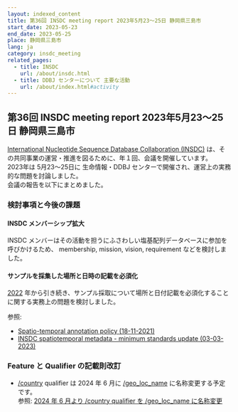 ```yaml
---
layout: indexed_content
title: 第36回 INSDC meeting report 2023年5月23～25日 静岡県三島市
start_date: 2023-05-23
end_date: 2023-05-25
place: 静岡県三島市
lang: ja
category: insdc_meeting
related_pages:
  - title: INSDC
    url: /about/insdc.html
  - title: DDBJ センターについて 主要な活動
    url: /about/index.html#activity
---
```


## 第36回 INSDC meeting report 2023年5月23～25日 静岡県三島市

[International Nucleotide Sequence Database Collaboration (INSDC)](/about/insdc.html )
は、その共同事業の運営・推進を図るために、年１回、会議を開催しています。    
2023年は 5月23～25日に 生命情報・DDBJ センターで開催され、運営上の実務的な問題を討論しました。    
会議の報告を以下にまとめました。

### 検討事項と今後の課題

#### INSDC メンバーシップ拡大

INSDC メンバーはその活動を担うにふさわしい塩基配列データベースに参加を呼びかけるため、
membership, mission, vision, requirement などを検討しました。    


#### サンプルを採集した場所と日時の記載を必須化

[2022](/activities/insdc_meeting/2022.html ) 年から引き続き、サンプル採取について場所と日付記載を必須化することに関する実務上の問題を検討しました。     

参照:    
- [Spatio-temporal annotation policy (18-11-2021)](https://www.insdc.org/news/spatio-temporal-annotation-policy-18-11-2021/ )
- [INSDC spatiotemporal metadata - minimum standards update (03-03-2023)](https://www.insdc.org/news/insdc-spatiotemporal-metadata-minimum-standards-update-03-03-2023/ )


### Feature と Qualifier の記載則改訂  <a name="2023-ft"></a>

-  [/country](/ddbj/qualifiers.html#country ) qualifier は 2024 年 6 月に [/geo_loc_name](/ddbj/qualifiers.html#geo_loc_name) に名称変更する予定です。     
参照: [2024 年 6 月より /country qualifier を /geo_loc_name に名称変更](/news/ja/2024-05-09.html )


